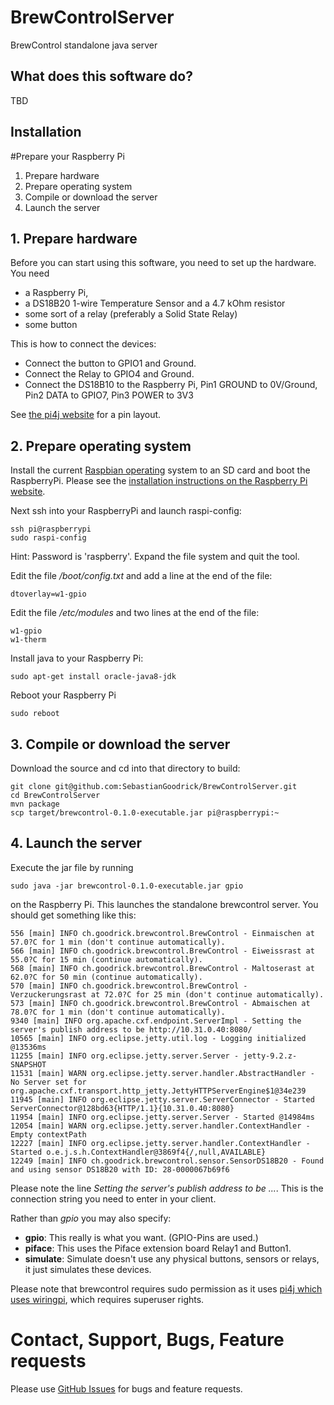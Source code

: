 BrewControlServer
================= 
BrewControl standalone java server

What does this software do?
---------------------------
TBD

Installation
---------------------------

#Prepare your Raspberry Pi
1. Prepare hardware
2. Prepare operating system
3. Compile or download the server
4. Launch the server

## 1. Prepare hardware

Before you can start using this software, you need to set up the hardware. You  need
* a Raspberry Pi,
* a DS18B20 1-wire Temperature Sensor and a 4.7 kOhm resistor
* some sort of a relay (preferably a Solid State Relay)
* some button

This is how to connect the devices:
* Connect the button to GPIO1 and Ground.
* Connect the Relay to GPIO4 and Ground.
* Connect the DS18B10 to the Raspberry Pi, Pin1 GROUND to 0V/Ground, Pin2 DATA  to GPIO7, Pin3 POWER to 3V3

See [the pi4j website][pi4j] for a pin layout.

## 2. Prepare operating system
 
Install the current [Raspbian operating][raspbian] system to an SD card and boot the 
RaspberryPi. Please see the [installation instructions on the Raspberry Pi website][raspinstall].

Next ssh into your RaspberryPi and launch raspi-config:
```
ssh pi@raspberrypi
sudo raspi-config
```
Hint: Password is 'raspberry'. 
Expand the file system and quit the tool.

Edit the file */boot/config.txt* and add a line at the end of the file:
```
dtoverlay=w1-gpio 
```

Edit the file */etc/modules* and two lines at the end of the file:
```
w1-gpio
w1-therm
```

Install java to your Raspberry Pi:
```
sudo apt-get install oracle-java8-jdk
```

Reboot your Raspberry Pi
```
sudo reboot
```

## 3. Compile or download the server

Download the source and cd into that directory to build:
```
git clone git@github.com:SebastianGoodrick/BrewControlServer.git
cd BrewControlServer
mvn package
scp target/brewcontrol-0.1.0-executable.jar pi@raspberrypi:~
```

## 4. Launch the server

Execute the jar file by running
 
```
sudo java -jar brewcontrol-0.1.0-executable.jar gpio
```

on the Raspberry Pi. This launches the standalone brewcontrol server. You should get something like this:
```
556 [main] INFO ch.goodrick.brewcontrol.BrewControl - Einmaischen at 57.0?C for 1 min (don't continue automatically).
566 [main] INFO ch.goodrick.brewcontrol.BrewControl - Eiweissrast at 55.0?C for 15 min (continue automatically).
568 [main] INFO ch.goodrick.brewcontrol.BrewControl - Maltoserast at 62.0?C for 50 min (continue automatically).
570 [main] INFO ch.goodrick.brewcontrol.BrewControl - Verzuckerungsrast at 72.0?C for 25 min (don't continue automatically).
573 [main] INFO ch.goodrick.brewcontrol.BrewControl - Abmaischen at 78.0?C for 1 min (don't continue automatically).
9340 [main] INFO org.apache.cxf.endpoint.ServerImpl - Setting the server's publish address to be http://10.31.0.40:8080/
10565 [main] INFO org.eclipse.jetty.util.log - Logging initialized @13536ms
11255 [main] INFO org.eclipse.jetty.server.Server - jetty-9.2.z-SNAPSHOT
11531 [main] WARN org.eclipse.jetty.server.handler.AbstractHandler - No Server set for org.apache.cxf.transport.http_jetty.JettyHTTPServerEngine$1@34e239
11945 [main] INFO org.eclipse.jetty.server.ServerConnector - Started ServerConnector@128bd63{HTTP/1.1}{10.31.0.40:8080}
11954 [main] INFO org.eclipse.jetty.server.Server - Started @14984ms
12054 [main] WARN org.eclipse.jetty.server.handler.ContextHandler - Empty contextPath
12227 [main] INFO org.eclipse.jetty.server.handler.ContextHandler - Started o.e.j.s.h.ContextHandler@3869f4{/,null,AVAILABLE}
12249 [main] INFO ch.goodrick.brewcontrol.sensor.SensorDS18B20 - Found and using sensor DS18B20 with ID: 28-0000067b69f6
```

Please note the line *Setting the server's publish address to be ...*. This is the connection string you need to enter in your client. 

Rather than *gpio* you may also specify:
* **gpio**: This really is what you want. (GPIO-Pins are used.)
* **piface**: This uses the Piface extension board Relay1 and Button1.
* **simulate**:  Simulate doesn't use any physical buttons, sensors or relays, it just simulates these devices.

Please note that brewcontrol requires sudo permission as it uses [pi4j which
uses wiringpi][pi4jsudo], which requires superuser rights.

# Contact, Support, Bugs, Feature requests
Please use [GitHub Issues][issues] for bugs and feature requests.

[pi4j]: http://pi4j.com/pins/model-b-rev2.html
[pi4jsudo]: http://pi4j.com/faq.html#permissions
[issues]: https://github.com/SebastianGoodrick/BrewControlServer/issues
[raspbian]: https://www.raspberrypi.org/downloads/
[raspinstall]: https://www.raspberrypi.org/documentation/installation/installing-images/README.md